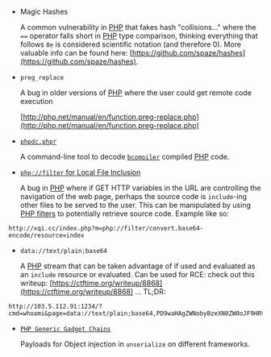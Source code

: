 
* Magic Hashes

	A common vulnerability in [PHP](https://en.wikipedia.org/wiki/PHP) that fakes hash "collisions..." where the `==` operator falls short in [PHP](https://en.wikipedia.org/wiki/PHP) type comparison, thinking everything that follows `0e` is considered scientific notation (and therefore 0). More valuable info can be found here: [https://github.com/spaze/hashes](https://github.com/spaze/hashes).


* `preg_replace`

	A bug in older versions of [PHP](https://en.wikipedia.org/wiki/PHP) where the user could get remote code execution

	[http://php.net/manual/en/function.preg-replace.php](http://php.net/manual/en/function.preg-replace.php)


* [`phpdc.phpr`](https://github.com/lighttpd/xcache/blob/master/bin/phpdc.phpr)

	A command-line tool to decode [`bcompiler`](http://php.net/manual/en/book.bcompiler.php) compiled [PHP](https://en.wikipedia.org/wiki/PHP) code.


* [`php://filter` for Local File Inclusion](https://www.idontplaydarts.com/2011/02/using-php-filter-for-local-file-inclusion/)

	A bug in [PHP](https://en.wikipedia.org/wiki/PHP) where if GET HTTP variables in the URL are controlling the navigation of the web page, perhaps the source code is `include`-ing other files to be served to the user. This can be manipulated by using [PHP filters](http://php.net/manual/en/filters.php) to potentially retrieve source code. Example like so:

```
http://xqi.cc/index.php?m=php://filter/convert.base64-encode/resource=index
```


* `data://text/plain;base64`

	A [PHP](https://en.wikipedia.org/wiki/PHP) stream that can be taken advantage of if used and evaluated as an `include` resource or evaluated. Can be used for RCE: check out this writeup: [https://ctftime.org/writeup/8868](https://ctftime.org/writeup/8868) ... TL;DR:

```
http://103.5.112.91:1234/?cmd=whoami&page=data://text/plain;base64,PD9waHAgZWNobyBzeXN0ZW0oJF9HRVRbJ2NtZCddKTsgPz4=
```


* [`PHP Generic Gadget Chains`](https://github.com/ambionics/phpggc)

	Payloads for Object injection in `unserialize` on different frameworks.